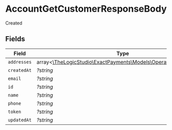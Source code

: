 # AccountGetCustomerResponseBody

Created


## Fields

| Field                                                                                                    | Type                                                                                                     | Required                                                                                                 | Description                                                                                              |
| -------------------------------------------------------------------------------------------------------- | -------------------------------------------------------------------------------------------------------- | -------------------------------------------------------------------------------------------------------- | -------------------------------------------------------------------------------------------------------- |
| `addresses`                                                                                              | array<[\TheLogicStudio\ExactPayments\Models\Operations\Addresses](../../Models/Operations/Addresses.md)> | :heavy_minus_sign:                                                                                       | N/A                                                                                                      |
| `createdAt`                                                                                              | *?string*                                                                                                | :heavy_minus_sign:                                                                                       | N/A                                                                                                      |
| `email`                                                                                                  | *?string*                                                                                                | :heavy_minus_sign:                                                                                       | N/A                                                                                                      |
| `id`                                                                                                     | *?string*                                                                                                | :heavy_minus_sign:                                                                                       | N/A                                                                                                      |
| `name`                                                                                                   | *?string*                                                                                                | :heavy_minus_sign:                                                                                       | N/A                                                                                                      |
| `phone`                                                                                                  | *?string*                                                                                                | :heavy_minus_sign:                                                                                       | N/A                                                                                                      |
| `token`                                                                                                  | *?string*                                                                                                | :heavy_minus_sign:                                                                                       | N/A                                                                                                      |
| `updatedAt`                                                                                              | *?string*                                                                                                | :heavy_minus_sign:                                                                                       | N/A                                                                                                      |